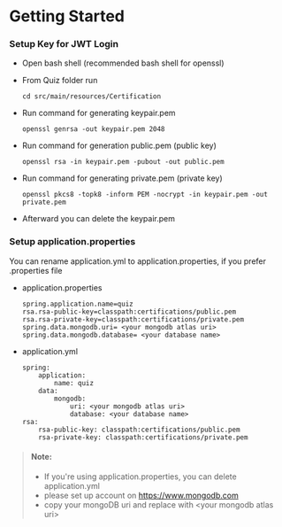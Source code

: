 # Getting Started

### Setup Key for JWT Login
+ Open bash shell (recommended bash shell for openssl)
+ From Quiz folder run

      cd src/main/resources/Certification
+ Run command for generating keypair.pem

      openssl genrsa -out keypair.pem 2048
+ Run command for generation public.pem (public key)

      openssl rsa -in keypair.pem -pubout -out public.pem
+ Run command for generating private.pem (private key)

      openssl pkcs8 -topk8 -inform PEM -nocrypt -in keypair.pem -out private.pem
+ Afterward you can delete the keypair.pem

### Setup application.properties
You can rename application.yml to application.properties, if you prefer .properties file
+ application.properties  

      spring.application.name=quiz
      rsa.rsa-public-key=classpath:certifications/public.pem
      rsa.rsa-private-key=classpath:certifications/private.pem
      spring.data.mongodb.uri= <your mongodb atlas uri>
      spring.data.mongodb.database= <your database name>
+ application.yml

      spring:
          application:
              name: quiz
          data:
              mongodb:
                  uri: <your mongodb atlas uri>
                  database: <your database name>
      rsa:
          rsa-public-key: classpath:certifications/public.pem
          rsa-private-key: classpath:certifications/private.pem


> #### Note:
> + If you're using application.properties, you can delete application.yml
> + please set up account on <https://www.mongodb.com>
> + copy your mongoDB uri and replace with \<your mongodb atlas uri>



